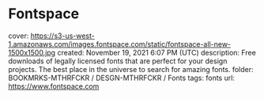 # Fontspace

cover: https://s3-us-west-1.amazonaws.com/images.fontspace.com/static/fontspace-all-new-1500x1500.jpg
created: November 19, 2021 6:07 PM (UTC)
description: Free downloads of legally licensed fonts that are perfect for your design projects. The best place in the universe to search for amazing fonts.
folder: BOOKMRKS-MTHRFCKR / DESGN-MTHRFCKR / Fonts
tags: fonts
url: https://www.fontspace.com